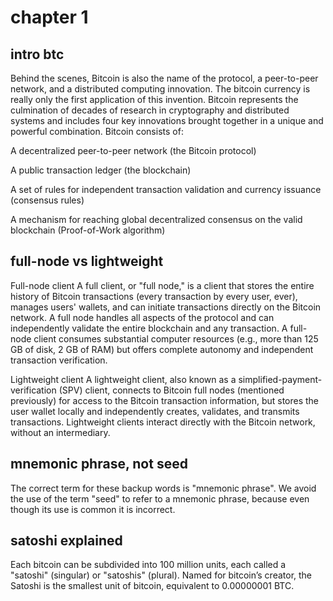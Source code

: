 # chapter 1

## intro btc

Behind the scenes, Bitcoin is also the name of the protocol, a peer-to-peer network, and a distributed computing innovation. The bitcoin currency is really only the first application of this invention. Bitcoin represents the culmination of decades of research in cryptography and distributed systems and includes four key innovations brought together in a unique and powerful combination. Bitcoin consists of:

A decentralized peer-to-peer network (the Bitcoin protocol)

A public transaction ledger (the blockchain)

A set of rules for independent transaction validation and currency issuance (consensus rules)

A mechanism for reaching global decentralized consensus on the valid blockchain (Proof-of-Work algorithm)


## full-node vs lightweight

Full-node client
A full client, or "full node," is a client that stores the entire history of Bitcoin transactions (every transaction by every user, ever), manages users' wallets, and can initiate transactions directly on the Bitcoin network. A full node handles all aspects of the protocol and can independently validate the entire blockchain and any transaction. A full-node client consumes substantial computer resources (e.g., more than 125 GB of disk, 2 GB of RAM) but offers complete autonomy and independent transaction verification.

Lightweight client
A lightweight client, also known as a simplified-payment-verification (SPV) client, connects to Bitcoin full nodes (mentioned previously) for access to the Bitcoin transaction information, but stores the user wallet locally and independently creates, validates, and transmits transactions. Lightweight clients interact directly with the Bitcoin network, without an intermediary.


## mnemonic phrase, not seed

The correct term for these backup words is "mnemonic phrase". We avoid the use of the term "seed" to refer to a mnemonic phrase, because even though its use is common it is incorrect.


## satoshi explained

Each bitcoin can be subdivided into 100 million units, each called a "satoshi" (singular) or "satoshis" (plural). Named for bitcoin’s creator, the Satoshi is the smallest unit of bitcoin, equivalent to 0.00000001 BTC.